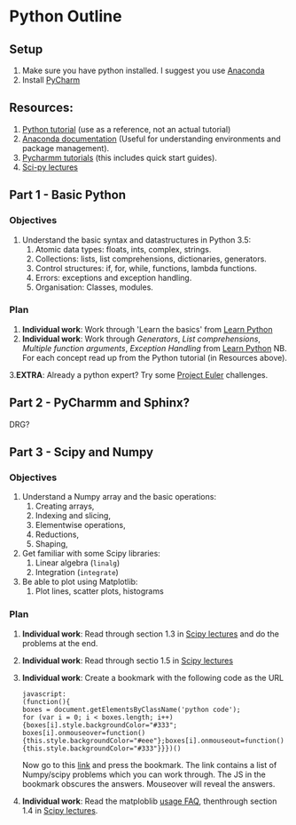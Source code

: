 # Python Outline

## Setup
1. Make sure you have python installed. I suggest you use [Anaconda](https://www.continuum.io/downloads)
2. Install [PyCharm](https://www.jetbrains.com/pycharm/)

## Resources: 
1. [Python tutorial](https://docs.python.org/3/tutorial/index.html) (use as a reference, not an actual tutorial)
2. [Anaconda documentation](http://conda.pydata.org/docs/using/index.html) (Useful for understanding environments and package management). 
3. [Pycharmm tutorials](http://confluence.jetbrains.com/display/PYH/PyCharm+Tutorials) (this includes quick start guides). 
4. [Sci-py lectures](http://www.scipy-lectures.org/)

## Part 1 - Basic Python
### Objectives
1. Understand the basic syntax and datastructures in Python 3.5:
    1. Atomic data types: floats, ints, complex, strings.
    2. Collections: lists, list comprehensions, dictionaries, generators.
    3. Control structures: if, for, while, functions, lambda functions.
    4. Errors: exceptions and exception handling. 
    5. Organisation: Classes, modules. 

### Plan
1. **Individual work**: Work through 'Learn the basics' from [Learn Python](http://www.learnpython.org/en/Welcome)
2. **Individual work**: Work through *Generators*, *List comprehensions*, *Multiple function arguments*, *Exception Handling* from  [Learn Python](http://www.learnpython.org/en/Welcome)
    NB. For each concept read up from the Python tutorial (in Resources above). 

3.**EXTRA**: Already a python expert?  Try some [Project Euler](https://projecteuler.net/) challenges. 

## Part 2 - PyCharmm and Sphinx?
DRG?


## Part 3 - Scipy and Numpy
### Objectives
1. Understand a Numpy array and the basic operations:
    1. Creating arrays, 
    2. Indexing and slicing, 
    3. Elementwise operations,
    4. Reductions, 
    5. Shaping, 
2. Get familiar with some Scipy libraries:
    1. Linear algebra (`linalg`)
    2. Integration (`integrate`)
2. Be able to plot using Matplotlib:
   1. Plot lines, scatter plots, histograms

### Plan
1. **Individual work**: Read through section 1.3 in [Scipy lectures](http://www.scipy-lectures.org/) and do the problems at the end. 
2. **Individual work**: Read through sectio  1.5 in [Scipy lectures](http://www.scipy-lectures.org/)
3. **Individual work**: Create a bookmark with the following code as the URL

    ```
    javascript:
    (function(){
    boxes = document.getElementsByClassName('python code');
    for (var i = 0; i < boxes.length; i++){boxes[i].style.backgroundColor="#333"; boxes[i].onmouseover=function(){this.style.backgroundColor="#eee"};boxes[i].onmouseout=function(){this.style.backgroundColor="#333"}}})()
    ```
    
   Now go to this [link](http://www.labri.fr/perso/nrougier/teaching/numpy.100/index.html)
   and press the bookmark.
   The link contains a list of Numpy/scipy problems which you can work through.  The JS in the bookmark obscures the answers.  Mouseover will reveal the answers. 
3. **Individual work**: Read the matploblib [usage FAQ](http://matplotlib.org/faq/usage_faq.html), thenthrough section  1.4 in [Scipy lectures](http://www.scipy-lectures.org/). 



